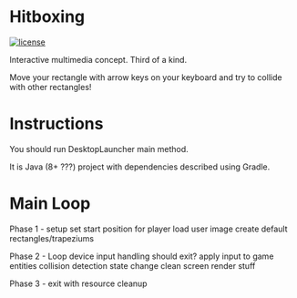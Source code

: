 # Hitboxing
[![license](https://img.shields.io/badge/license-MIT-blue.svg)](LICENSE)

Interactive multimedia concept. Third of a kind.

Move your rectangle with arrow keys on your keyboard and try to collide with other rectangles!

# Instructions

You should run DesktopLauncher main method.

It is Java (8+ ???) project with dependencies described using Gradle.

# Main Loop

Phase 1 - setup
    set start position for player
    load user image
    create default rectangles/trapeziums

Phase 2 - Loop
    device input handling
    should exit?
    apply input to game entities
    collision detection
    state change
    clean screen
    render stuff

Phase 3 - exit with resource cleanup